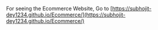For seeing the Ecommerce Website,  Go to [https://subhojit-dey1234.github.io/Ecommerce/](https://subhojit-dey1234.github.io/Ecommerce/)
